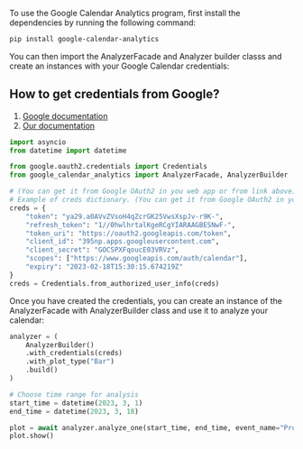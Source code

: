 To use the Google Calendar Analytics program, first install the dependencies by running the following command:

```bash
pip install google-calendar-analytics
```

You can then import the AnalyzerFacade and Analyzer builder classs and create an instances with your Google Calendar
credentials:


## How to get credentials from Google?
1. [Google documentation](https://developers.google.com/calendar/api/quickstart/python)
2. [Our documentation](Credentials.md)


```python
import asyncio
from datetime import datetime

from google.oauth2.credentials import Credentials
from google_calendar_analytics import AnalyzerFacade, AnalyzerBuilder

# (You can get it from Google OAuth2 in you web app or from link above)
# Example of creds dictionary. (You can get it from Google OAuth2 in your web app)
creds = {
    "token": "ya29.a0AVvZVsoH4qZcrGK25VwsXspJv-r9K-",
    "refresh_token": "1//0hwlhrtalKgeRCgYIARAAGBESNwF-",
    "token_uri": "https://oauth2.googleapis.com/token",
    "client_id": "395np.apps.googleusercontent.com",
    "client_secret": "GOCSPXFqoucE03VRVz",
    "scopes": ["https://www.googleapis.com/auth/calendar"],
    "expiry": "2023-02-18T15:30:15.674219Z"
}
creds = Credentials.from_authorized_user_info(creds)
```

Once you have created the credentials, you can create an instance of the AnalyzerFacade with AnalyzerBuilder class and
use it to analyze your calendar:

```python
analyzer = (
    AnalyzerBuilder()
    .with_credentials(creds)
    .with_plot_type("Bar")
    .build()
)

# Choose time range for analysis
start_time = datetime(2023, 3, 1)
end_time = datetime(2023, 3, 18)

plot = await analyzer.analyze_one(start_time, end_time, event_name="Programming")
plot.show()
```

